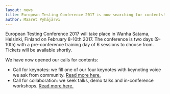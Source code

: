 ```yaml
---
layout: news
title: European Testing Conference 2017 is now searching for contents!
author: Maaret Pyhäjärvi
---
```


European Testing Conference 2017 will take place in Wanha Satama, Helsinki, Finland on February 8-10th 2017. The conference is two days (9-10th) with a pre-conference training day of 6 sessions to choose from. Tickets will be available shortly.

We have now opened our calls for contents:


* Call for keynotes: we fill one of our four keynotes with keynoting voice we ask from community. <a href="https://europeantestingconference.blogspot.fi/2016/06/calling-for-keynote.html">Read more here.  </a>
* Call for collaboration: we seek talks, demo talks and in-conference workshops. <a href="https://europeantestingconference.blogspot.fi/2016/06/etc-2017-call-for-collaboration.html">Read more here.</a>
